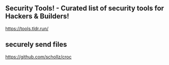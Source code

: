 ## Security Tools! - Curated list of security tools for Hackers & Builders!
https://tools.tldr.run/

## securely send files
https://github.com/schollz/croc
